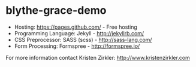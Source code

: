 # blythe-grace-demo

* Hosting: https://pages.github.com/ - Free hosting
* Programming Language: Jekyll - http://jekyllrb.com/ 
* CSS Preprocessor: SASS (scss) - http://sass-lang.com/ 
* Form Processing: Formspree - http://formspree.io/

For more information contact Kristen Zirkler: http://www.kristenzirkler.com